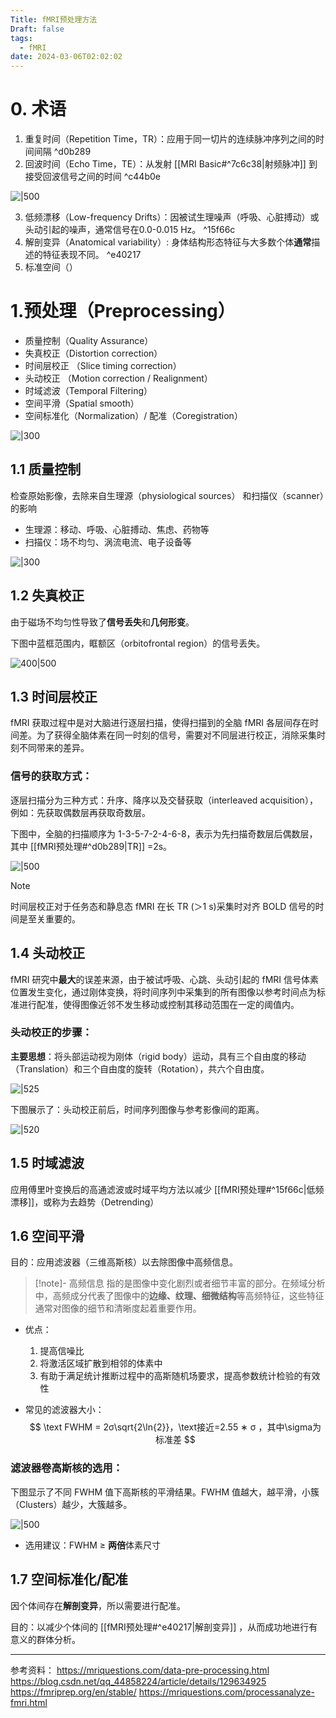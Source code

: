 ```yaml
---
Title: fMRI预处理方法
Draft: false
tags:
  - fMRI
date: 2024-03-06T02:02:02
---
```

 

# 0. 术语

1. 重复时间（Repetition Time，TR）：应用于同一切片的连续脉冲序列之间的时间间隔 ^d0b289
2. 回波时间（Echo Time，TE）：从发射 [[MRI Basic#^7c6c38|射频脉冲]] 到接受回波信号之间的时间 ^c44b0e

![|500](https://picgoyue.oss-cn-hangzhou.aliyuncs.com/20240306190922.png)

3. 低频漂移（Low-frequency Drifts）：因被试生理噪声（呼吸、心脏搏动）或头动引起的噪声，通常信号在0.0-0.015 Hz。 ^15f66c
4. 解剖变异（Anatomical variability）: 身体结构形态特征与大多数个体**通常**描述的特征表现不同。 ^e40217
5. 标准空间（）

# 1.预处理（Preprocessing）
* 质量控制（Quality Assurance）
* 失真校正（Distortion correction）
* 时间层校正 （Slice timing correction）
* 头动校正 （Motion correction / Realignment）
* 时域滤波（Temporal Filtering）
* 空间平滑（Spatial smooth）
* 空间标准化（Normalization）/ 配准（Coregistration）


 ![|300](https://picgoyue.oss-cn-hangzhou.aliyuncs.com/20240315200344.png)

## 1.1 质量控制

检查原始影像，去除来自生理源（physiological sources） 和扫描仪（scanner）的影响
* 生理源：移动、呼吸、心脏搏动、焦虑、药物等
* 扫描仪：场不均匀、涡流电流、电子设备等

![|300](https://picgoyue.oss-cn-hangzhou.aliyuncs.com/20240306145618.png)

## 1.2 失真校正
由于磁场不均匀性导致了**信号丢失**和**几何形变**。

下图中蓝框范围内，眶额区（orbitofrontal region）的信号丢失。

![400|500](https://picgoyue.oss-cn-hangzhou.aliyuncs.com/20240306150633.png)

## 1.3 时间层校正

fMRI 获取过程中是对大脑进行逐层扫描，使得扫描到的全脑 fMRI 各层间存在时间差。为了获得全脑体素在同一时刻的信号，需要对不同层进行校正，消除采集时刻不同带来的差异。
### 信号的获取方式：

逐层扫描分为三种方式：升序、降序以及交替获取（interleaved acquisition），例如：先获取偶数层再获取奇数层。

下图中，全脑的扫描顺序为 1-3-5-7-2-4-6-8，表示为先扫描奇数层后偶数层，其中 [[fMRI预处理#^d0b289|TR]] =2s。

![|500](https://picgoyue.oss-cn-hangzhou.aliyuncs.com/20240306152010.png)

> [!note]
> 时间层校正对于任务态和静息态 fMRI 在长 TR (＞1 s)采集时对齐 BOLD 信号的时间是至关重要的。


## 1.4 头动校正

fMRI 研究中**最大**的误差来源，由于被试呼吸、心跳、头动引起的 fMRI 信号体素位置发生变化，通过刚体变换，将时间序列中采集到的所有图像以参考时间点为标准进行配准，使得图像近邻不发生移动或控制其移动范围在一定的阈值内。

### 头动校正的步骤：

**主要思想**：将头部运动视为刚体（rigid body）运动，具有三个自由度的移动（Translation）和三个自由度的旋转（Rotation），共六个自由度。

![|525](https://picgoyue.oss-cn-hangzhou.aliyuncs.com/20240306191818.png)

下图展示了：头动校正前后，时间序列图像与参考影像间的距离。

![|520](https://picgoyue.oss-cn-hangzhou.aliyuncs.com/20240306192733.png)

## 1.5 时域滤波

应用傅里叶变换后的高通滤波或时域平均方法以减少 [[fMRI预处理#^15f66c|低频漂移]]，或称为去趋势（Detrending）

## 1.6 空间平滑

目的：应用滤波器（三维高斯核）以去除图像中高频信息。

> [!note]- 高频信息
> 指的是图像中变化剧烈或者细节丰富的部分。在频域分析中，高频成分代表了图像中的**边缘、纹理、细微结构**等高频特征，这些特征通常对图像的细节和清晰度起着重要作用。
> 

* 优点：

	1. 提高信噪比
	2. 将激活区域扩散到相邻的体素中
	3. 有助于满足统计推断过程中的高斯随机场要求，提高参数统计检验的有效性

* 常见的滤波器大小：
$$
\text FWHM = 2σ\sqrt{2\ln{2}}，\text接近=2.55 ∗ σ ，其中\sigma为标准差 
$$
### 滤波器卷高斯核的选用：

下图显示了不同 FWHM 值下高斯核的平滑结果。FWHM 值越大，越平滑，小簇（Clusters）越少，大簇越多。

![|500](https://picgoyue.oss-cn-hangzhou.aliyuncs.com/20240306201144.png)

* 选用建议：FWHM $\geq$ **两倍**体素尺寸

## 1.7 空间标准化/配准

因个体间存在**解剖变异**，所以需要进行配准。

目的：以减少个体间的 [[fMRI预处理#^e40217|解剖变异]] ，从而成功地进行有意义的群体分析。








---
参考资料：
https://mriquestions.com/data-pre-processing.html
https://blog.csdn.net/qq_44858224/article/details/129634925
https://fmriprep.org/en/stable/
https://mriquestions.com/processanalyze-fmri.html

